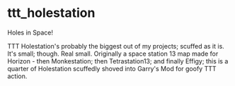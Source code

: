 # ttt_holestation

Holes in Space!

TTT Holestation's probably the biggest out of my projects; scuffed as it is. It's small; though. Real small.
Originally a space station 13 map made for Horizon - then Monkestation; then Tetrastation13; and finally Effigy;
this is a quarter of Holestation scuffedly shoved into Garry's Mod for goofy TTT action.